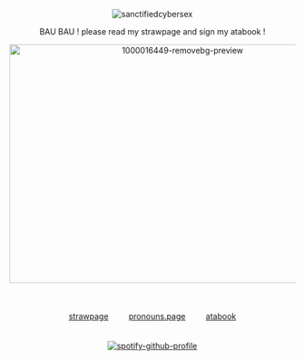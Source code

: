 <p align="center"> <img src="https://komarev.com/ghpvc/?username=sanctifiedcybersex&label=　　　　　　silly　ruffians　..　zᶻ+૮˶-+ﻌ+-˶ა⌒)ᦱ　　　　　　&color=f4b7b7&style=plastic" alt="sanctifiedcybersex" />


<div align="center">
 BAU BAU !  please read my strawpage and sign my atabook !
</div>
  
<p align="center"> <img width="594" height="420" alt="1000016449-removebg-preview" src="https://github.com/user-attachments/assets/b30c3840-6a71-4030-9dce-65ac37b72730" />


　

<div align="center">
<a href="https://virtuapuppy.straw.page/">strawpage</a> 　　 <a href="https://en.pronouns.page/@virtuapup">pronouns.page</a> 　　 <a href="https://sanctified.atabook.org/">atabook</a>
</div>
ㅤ


</div>

  <div align="center">

[![spotify-github-profile](https://spotify-github-profile.kittinanx.com/api/view?uid=4fp0asyhbo9h5rumcdu5tintk&cover_image=true&theme=natemoo-re&show_offline=true&background_color=000000&interchange=false&bar_color=f4b7b7&bar_color_cover=false)](https://spotify-github-profile.kittinanx.com/api/view?uid=4fp0asyhbo9h5rumcdu5tintk&redirect=true)

</div>

